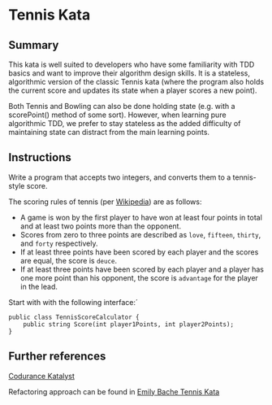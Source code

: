 # Tennis Kata

## Summary
This kata is well suited to developers who have some familiarity with TDD basics and want to improve their algorithm design skills. It is a stateless, algorithmic version of the classic Tennis kata (where the program also holds the current score and updates its state when a player scores a new point).

Both Tennis and Bowling can also be done holding state (e.g. with a scorePoint() method of some sort). However, when learning pure algorithmic TDD, we prefer to stay stateless as the added difficulty of maintaining state can distract from the main learning points.

## Instructions
Write a program that accepts two integers, and converts them to a tennis-style score.

The scoring rules of tennis (per [Wikipedia](https://en.wikipedia.org/wiki/Tennis#Scoring)) are as follows:

- A game is won by the first player to have won at least four points in total and at least two points more than the opponent.
- Scores from zero to three points are described as `love`, `fifteen`, `thirty`, and `forty` respectively.
- If at least three points have been scored by each player and the scores are equal, the score is `deuce`.
- If at least three points have been scored by each player and a player has one more point than his opponent, the score is `advantage` for the player in the lead.

Start with with the following interface:´

````
public class TennisScoreCalculator {
    public string Score(int player1Points, int player2Points);
}
````

## Further references
[Codurance Katalyst](https://katalyst.codurance.com/tennis)

Refactoring approach can be found in 
[Emily Bache Tennis Kata](https://github.com/emilybache/Tennis-Refactoring-Kata)

